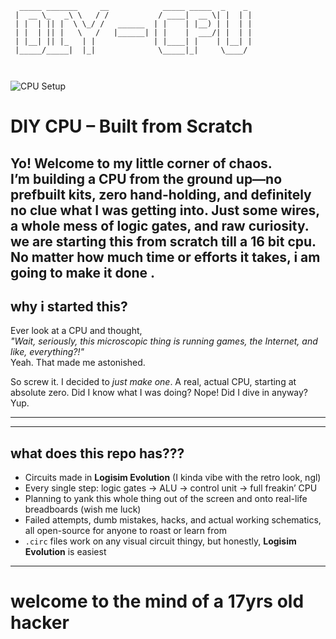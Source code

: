 ```
  _____ _______     __            _____ _____  _    _ 
 |  __ \_   _\ \   / /           / ____|  __ \| |  | |
 | |  | || |  \ \_/ /   ______  | |    | |__) | |  | |
 | |  | || |   \   /   |______| | |    |  ___/| |  | |
 | |__| || |_   | |             | |____| |    | |__| |
 |_____/_____|  |_|              \_____|_|     \____/ 
                                                      
                                                      
```
![CPU Setup](https://github.com/trinetra-1337/DIY-CPU/blob/main/setting-up-enviroment/cpu.jpg?raw=true)


#  DIY CPU – Built from Scratch

Yo! Welcome to my little corner of chaos.  
I’m building a CPU from the ground up—no prefbuilt kits, zero hand-holding, and definitely no clue what I was getting into. Just some wires, a whole mess of logic gates, and raw curiosity.  
we are starting this from scratch till a 16 bit cpu. No matter how much time or efforts  it takes, i am going to make it done .
---

##  why i started this?

Ever look at a CPU and thought,  
*"Wait, seriously, this microscopic thing is running games, the Internet, and like, everything?!"*  
Yeah. That made me astonished.

So screw it. I decided to *just make one*. A real, actual CPU, starting at absolute zero. Did I know what I was doing? Nope! Did I dive in anyway? Yup.

---
---

## what does this repo has???

- Circuits made in **Logisim Evolution** (I kinda vibe with the retro look, ngl)
- Every single step: logic gates → ALU → control unit → full freakin’ CPU
- Planning to yank this whole thing out of the screen and onto real-life breadboards (wish me luck)
- Failed attempts, dumb mistakes, hacks, and actual working schematics, all open-source for anyone to roast or learn from
- `.circ` files work on any visual circuit thingy, but honestly, **Logisim Evolution** is easiest

---
# welcome to the mind of a 17yrs old hacker

  
